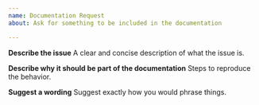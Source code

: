 ```yaml
---
name: Documentation Request
about: Ask for something to be included in the documentation

---
```


**Describe the issue**
A clear and concise description of what the issue is.

**Describe why it should be part of the documentation**
Steps to reproduce the behavior.

**Suggest a wording**
Suggest exactly how you would phrase things.


